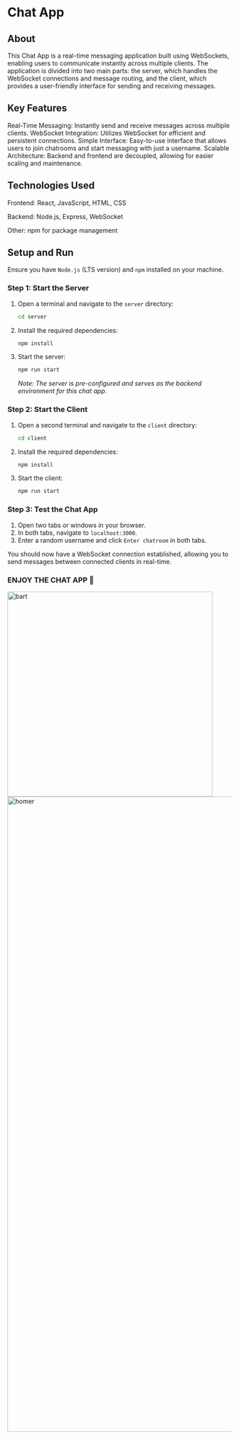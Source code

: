 # Chat App

## About

This Chat App is a real-time messaging application built using WebSockets, enabling users to communicate instantly across multiple clients. The application is divided into two main parts: the server, which handles the WebSocket connections and message routing, and the client, which provides a user-friendly interface for sending and receiving messages.

## Key Features
Real-Time Messaging: Instantly send and receive messages across multiple clients.
WebSocket Integration: Utilizes WebSocket for efficient and persistent connections.
Simple Interface: Easy-to-use interface that allows users to join chatrooms and start messaging with just a username.
Scalable Architecture: Backend and frontend are decoupled, allowing for easier scaling and maintenance.

## Technologies Used
Frontend: React, JavaScript, HTML, CSS

Backend: Node.js, Express, WebSocket

Other: npm for package management

## Setup and Run

Ensure you  have `Node.js` (LTS version) and `npm` installed on your machine.

### Step 1: Start the Server

1. Open a terminal and navigate to the `server` directory:

    ```bash
    cd server
    ```

2. Install the required dependencies:

    ```bash
    npm install
    ```

3. Start the server:

    ```bash
    npm run start
    ```

    *Note: The server is pre-configured and serves as the backend environment for this chat app.*

### Step 2: Start the Client

1. Open a second terminal and navigate to the `client` directory:

    ```bash
    cd client
    ```

2. Install the required dependencies:

    ```bash
    npm install
    ```

3. Start the client:

    ```bash
    npm run start
    ```

### Step 3: Test the Chat App

1. Open two tabs or windows in your browser.
2. In both tabs, navigate to `localhost:3000`.
3. Enter a random username and click `Enter chatroom` in both tabs.

You should now have a WebSocket connection established, allowing you to send messages between connected clients in real-time.

### ENJOY THE CHAT APP 🥳
<img width="461" alt="bart" src="https://github.com/user-attachments/assets/1df10409-0688-4f09-bdd9-9e876b7948a8">
<img width="1429" alt="homer" src="https://github.com/user-attachments/assets/a0953d99-1025-43b3-88ec-d9586cccba85">
